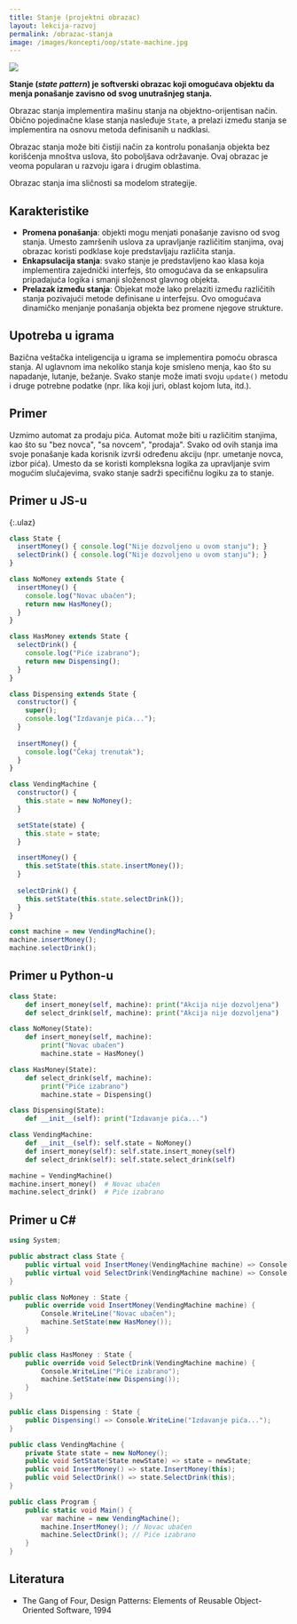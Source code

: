 ```yaml
---
title: Stanje (projektni obrazac)
layout: lekcija-razvoj
permalink: /obrazac-stanja
image: /images/koncepti/oop/state-machine.jpg
---
```


![]({{page.image}})

**Stanje (*state pattern*) je softverski obrazac koji omogućava objektu da menja ponašanje zavisno od svog unutrašnjeg stanja.** 

Obrazac stanja implementira mašinu stanja na objektno-orijentisan način. Obično pojedinačne klase stanja nasleđuje `State`, a prelazi između stanja se implementira na osnovu metoda definisanih u nadklasi.

Obrazac stanja može biti čistiji način za kontrolu ponašanja objekta bez korišćenja mnoštva uslova, što poboljšava održavanje. Ovaj obrazac je veoma popularan u razvoju igara i drugim oblastima. 

Obrazac stanja ima sličnosti sa modelom strategije.

## Karakteristike

- **Promena ponašanja**: objekti mogu menjati ponašanje zavisno od svog stanja. Umesto zamršenih uslova za upravljanje različitim stanjima, ovaj obrazac koristi podklase koje predstavljaju različita stanja.
- **Enkapsulacija stanja**: svako stanje je predstavljeno kao klasa koja implementira zajednički interfejs, što omogućava da se enkapsulira pripadajuća logika i smanji složenost glavnog objekta.
- **Prelazak između stanja**: Objekat može lako prelaziti između različitih stanja pozivajući metode definisane u interfejsu. Ovo omogućava dinamičko menjanje ponašanja objekta bez promene njegove strukture.

## Upotreba u igrama

Bazična veštačka inteligencija u igrama se implementira pomoću obrasca stanja. AI uglavnom ima nekoliko stanja koje smisleno menja, kao što su napadanje, lutanje, bežanje. Svako stanje može imati svoju `update()` metodu i druge potrebne podatke (npr. lika koji juri, oblast kojom luta, itd.).

## Primer

Uzmimo automat za prodaju pića. Automat može biti u različitim stanjima, kao što su "bez novca", "sa novcem", "prodaja". Svako od ovih stanja ima svoje ponašanje kada korisnik izvrši određenu akciju (npr. umetanje novca, izbor pića). Umesto da se koristi kompleksna logika za upravljanje svim mogućim slučajevima, svako stanje sadrži specifičnu logiku za to stanje.

## Primer u JS-u

{:.ulaz}
```js
class State {
  insertMoney() { console.log("Nije dozvoljeno u ovom stanju"); }
  selectDrink() { console.log("Nije dozvoljeno u ovom stanju"); }
}

class NoMoney extends State {
  insertMoney() { 
    console.log("Novac ubačen"); 
    return new HasMoney(); 
  }
}

class HasMoney extends State {
  selectDrink() { 
    console.log("Piće izabrano"); 
    return new Dispensing(); 
  }
}

class Dispensing extends State {
  constructor() { 
    super(); 
    console.log("Izdavanje pića..."); 
  }
  
  insertMoney() { 
    console.log("Čekaj trenutak"); 
  }
}

class VendingMachine {
  constructor() { 
    this.state = new NoMoney(); 
  }

  setState(state) { 
    this.state = state; 
  }

  insertMoney() { 
    this.setState(this.state.insertMoney()); 
  }
  
  selectDrink() { 
    this.setState(this.state.selectDrink()); 
  }
}

const machine = new VendingMachine();
machine.insertMoney();
machine.selectDrink();
```

## Primer u Python-u

```py
class State:
    def insert_money(self, machine): print("Akcija nije dozvoljena")
    def select_drink(self, machine): print("Akcija nije dozvoljena")

class NoMoney(State):
    def insert_money(self, machine): 
        print("Novac ubačen")
        machine.state = HasMoney()

class HasMoney(State):
    def select_drink(self, machine): 
        print("Piće izabrano")
        machine.state = Dispensing()

class Dispensing(State):
    def __init__(self): print("Izdavanje pića...")

class VendingMachine:
    def __init__(self): self.state = NoMoney()
    def insert_money(self): self.state.insert_money(self)
    def select_drink(self): self.state.select_drink(self)

machine = VendingMachine()
machine.insert_money()  # Novac ubačen
machine.select_drink()  # Piće izabrano
```

## Primer u C#

```cs
using System;

public abstract class State {
    public virtual void InsertMoney(VendingMachine machine) => Console.WriteLine("Akcija nije dozvoljena");
    public virtual void SelectDrink(VendingMachine machine) => Console.WriteLine("Akcija nije dozvoljena");
}

public class NoMoney : State {
    public override void InsertMoney(VendingMachine machine) {
        Console.WriteLine("Novac ubačen");
        machine.SetState(new HasMoney());
    }
}

public class HasMoney : State {
    public override void SelectDrink(VendingMachine machine) {
        Console.WriteLine("Piće izabrano");
        machine.SetState(new Dispensing());
    }
}

public class Dispensing : State {
    public Dispensing() => Console.WriteLine("Izdavanje pića...");
}

public class VendingMachine {
    private State state = new NoMoney();
    public void SetState(State newState) => state = newState;
    public void InsertMoney() => state.InsertMoney(this);
    public void SelectDrink() => state.SelectDrink(this);
}

public class Program {
    public static void Main() {
        var machine = new VendingMachine();
        machine.InsertMoney(); // Novac ubačen
        machine.SelectDrink(); // Piće izabrano
    }
}
```

## Literatura
- The Gang of Four, Design Patterns: Elements of Reusable Object-Oriented Software, 1994